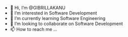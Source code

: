 - 👋 Hi, I’m @GIBRILLAKANU
- 👀 I’m interested in Software Development
- 🌱 I’m currently learning Software Engineering
- 💞️ I’m looking to collaborate on Software Development
- 📫 How to reach me ...

<!---
GIBRILLAKANU/GIBRILLAKANU is a ✨ special ✨ repository because its `README.md` (this file) appears on your GitHub profile.
You can click the Preview link to take a look at your changes.
--->
